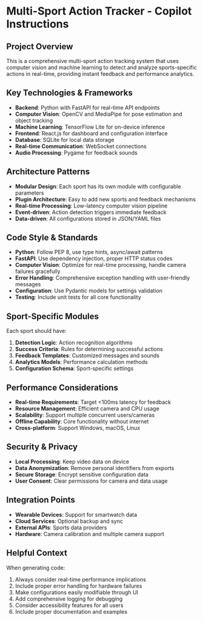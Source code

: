 <!-- Use this file to provide workspace-specific custom instructions to Copilot. For more details, visit https://code.visualstudio.com/docs/copilot/copilot-customization#_use-a-githubcopilotinstructionsmd-file -->

# Multi-Sport Action Tracker - Copilot Instructions

## Project Overview
This is a comprehensive multi-sport action tracking system that uses computer vision and machine learning to detect and analyze sports-specific actions in real-time, providing instant feedback and performance analytics.

## Key Technologies & Frameworks
- **Backend**: Python with FastAPI for real-time API endpoints
- **Computer Vision**: OpenCV and MediaPipe for pose estimation and object tracking
- **Machine Learning**: TensorFlow Lite for on-device inference
- **Frontend**: React.js for dashboard and configuration interface
- **Database**: SQLite for local data storage
- **Real-time Communication**: WebSocket connections
- **Audio Processing**: Pygame for feedback sounds

## Architecture Patterns
- **Modular Design**: Each sport has its own module with configurable parameters
- **Plugin Architecture**: Easy to add new sports and feedback mechanisms
- **Real-time Processing**: Low-latency computer vision pipeline
- **Event-driven**: Action detection triggers immediate feedback
- **Data-driven**: All configurations stored in JSON/YAML files

## Code Style & Standards
- **Python**: Follow PEP 8, use type hints, async/await patterns
- **FastAPI**: Use dependency injection, proper HTTP status codes
- **Computer Vision**: Optimize for real-time processing, handle camera failures gracefully
- **Error Handling**: Comprehensive exception handling with user-friendly messages
- **Configuration**: Use Pydantic models for settings validation
- **Testing**: Include unit tests for all core functionality

## Sport-Specific Modules
Each sport should have:
1. **Detection Logic**: Action recognition algorithms
2. **Success Criteria**: Rules for determining successful actions
3. **Feedback Templates**: Customized messages and sounds
4. **Analytics Models**: Performance calculation methods
5. **Configuration Schema**: Sport-specific settings

## Performance Considerations
- **Real-time Requirements**: Target <100ms latency for feedback
- **Resource Management**: Efficient camera and CPU usage
- **Scalability**: Support multiple concurrent users/cameras
- **Offline Capability**: Core functionality without internet
- **Cross-platform**: Support Windows, macOS, Linux

## Security & Privacy
- **Local Processing**: Keep video data on device
- **Data Anonymization**: Remove personal identifiers from exports
- **Secure Storage**: Encrypt sensitive configuration data
- **User Consent**: Clear permissions for camera and data usage

## Integration Points
- **Wearable Devices**: Support for smartwatch data
- **Cloud Services**: Optional backup and sync
- **External APIs**: Sports data providers
- **Hardware**: Camera calibration and multiple camera support

## Helpful Context
When generating code:
1. Always consider real-time performance implications
2. Include proper error handling for hardware failures
3. Make configurations easily modifiable through UI
4. Add comprehensive logging for debugging
5. Consider accessibility features for all users
6. Include proper documentation and examples
